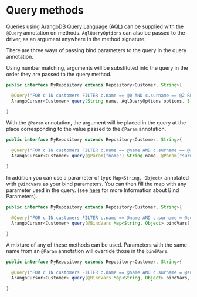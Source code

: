 # Query methods

Queries using [ArangoDB Query Language (AQL)](https://docs.arangodb.com/current/AQL/index.html) can be supplied with the `@Query` annotation on methods. `AqlQueryOptions` can also be passed to the driver, as an argument anywhere in the method signature.

There are three ways of passing bind parameters to the query in the query annotation.

Using number matching, arguments will be substituted into the query in the order they are passed to the query method.

```java
public interface MyRepository extends Repository<Customer, String>{

  @Query("FOR c IN customers FILTER c.name == @0 AND c.surname == @2 RETURN c")
  ArangoCursor<Customer> query(String name, AqlQueryOptions options, String surname);

}
```

With the `@Param` annotation, the argument will be placed in the query at the place corresponding to the value passed to the `@Param` annotation.

```java
public interface MyRepository extends Repository<Customer, String>{

  @Query("FOR c IN customers FILTER c.name == @name AND c.surname == @surname RETURN c")
  ArangoCursor<Customer> query(@Param("name") String name, @Param("surname") String surname);

}
```

In addition you can use a parameter of type `Map<String, Object>` annotated with `@BindVars` as your bind parameters. You can then fill the map with any parameter used in the query. (see [here](https://docs.arangodb.com/3.1/AQL/Fundamentals/BindParameters.html#bind-parameters) for more Information about Bind Parameters).

```java
public interface MyRepository extends Repository<Customer, String>{

  @Query("FOR c IN customers FILTER c.name == @name AND c.surname = @surname RETURN c")
  ArangoCursor<Customer> query(@BindVars Map<String, Object> bindVars);

}
```

A mixture of any of these methods can be used. Parameters with the same name from an `@Param` annotation will override those in the `bindVars`.

```java
public interface MyRepository extends Repository<Customer, String>{

  @Query("FOR c IN customers FILTER c.name == @name AND c.surname = @surname RETURN c")
  ArangoCursor<Customer> query(@BindVars Map<String, Object> bindVars, @Param("name") String name);

}
```
